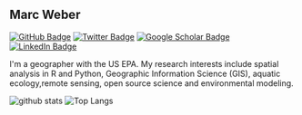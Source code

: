 ## Marc Weber

[![GitHub Badge](https://img.shields.io/github/followers/mhweber?style=social)](https://github.com/mhweber?tab=followers)
[![Twitter Badge](https://img.shields.io/twitter/follow/marc_h_weber?style=social)](https://twitter.com/marc_h_weber)
[![Google Scholar Badge](https://img.shields.io/badge/Google-Scholar-lightgrey)](https://scholar.google.com/citations?user=DOs--KYAAAAJ&hl=en)
[![LinkedIn Badge](https://img.shields.io/badge/My-LinkedIn-blue)](https://www.linkedin.com/in/marchweber)

I'm a geographer with the US EPA. My research interests include spatial analysis in R and Python, Geographic Information Science (GIS), aquatic ecology,remote sensing, open source science and environmental modeling.

![github stats](https://github-readme-stats.vercel.app/api?username=mhweber&show_icons=true&theme=vue-dark&count_private=true)
![Top Langs](https://github-readme-stats.vercel.app/api/top-langs/?username=mhweber&hide=javascript,go,html&layout=compact)

<!-- ![Top Langs](https://github-readme-stats.vercel.app/api/top-langs/?username=giswqs&hide_langs_below=10) -->
